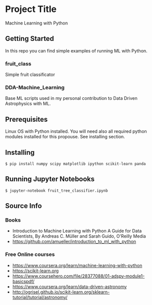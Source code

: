 # Project Title

Machine Learning with Python

## Getting Started

In this repo you can find simple examples of running ML with Python.

### fruit_class
Simple fruit classificator

### DDA-Machine_Learning
Base ML scripts used in my personal contribution to Data Driven Astrophysics with ML. 

## Prerequisites

Linux OS with Python installed.
You will need also all required python modules installed for this propouse. See installing section.

## Installing

```
$ pip install numpy scipy matplotlib ipython scikit-learn panda
```

## Running Jupyter Notebooks

```
$ jupyter-notebook fruit_tree_classifier.ipynb
```

## Source Info

### Books

* Introduction to Machine Learning with Python
  A Guide for Data Scientists, By Andreas C. Müller and Sarah Guido, O'Reilly Media
* https://github.com/amueller/introduction_to_ml_with_python

### Free Online courses

* https://www.coursera.org/learn/machine-learning-with-python
* https://scikit-learn.org
* https://www.coursehero.com/file/28377088/01-adspy-module1-basicspdf/
* https://www.coursera.org/learn/data-driven-astronomy
* http://ogrisel.github.io/scikit-learn.org/sklearn-tutorial/tutorial/astronomy/
